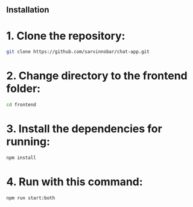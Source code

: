 ## Installation
# 1. Clone the repository:
```bash
git clone https://github.com/sarvinnobar/chat-app.git
```
# 2. Change directory to the frontend folder:
```bash
cd frontend
```
# 3. Install the dependencies for running:
```bash
npm install
```
# 4. Run with this command:
```bash
npm run start:both
```

